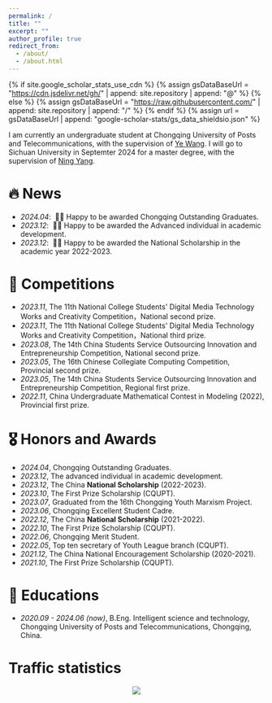 ```yaml
---
permalink: /
title: ""
excerpt: ""
author_profile: true
redirect_from: 
  - /about/
  - /about.html
---
```


{% if site.google_scholar_stats_use_cdn %}
{% assign gsDataBaseUrl = "https://cdn.jsdelivr.net/gh/" | append: site.repository | append: "@" %}
{% else %}
{% assign gsDataBaseUrl = "https://raw.githubusercontent.com/" | append: site.repository | append: "/" %}
{% endif %}
{% assign url = gsDataBaseUrl | append: "google-scholar-stats/gs_data_shieldsio.json" %}

<span class='anchor' id='about-me'></span>

I am currently an undergraduate student at Chongqing University of Posts and Telecommunications, with the supervision of [Ye Wang](https://wangye0523.github.io/). I will go to Sichuan University in Septemter 2024 for a master degree, with the supervision of [Ning Yang](https://yneversky.github.io/).


# 🔥 News
- *2024.04*: &nbsp;🎉🎉 Happy to be awarded Chongqing Outstanding Graduates. 
- *2023.12*: &nbsp;🎉🎉 Happy to be awarded the Advanced individual in academic development. 
- *2023.12*: &nbsp;🎉🎉 Happy to be awarded the National Scholarship in the academic year 2022-2023. 


# 📝 Competitions 
- *2023.11*, The 11th National College Students' Digital Media Technology Works and Creativity Competition，National second prize.
- *2023.11*, The 11th National College Students' Digital Media Technology Works and Creativity Competition，National third prize.
- *2023.08*, The 14th China Students Service Outsourcing Innovation and Entrepreneurship Competition, National second prize.
- *2023.05*, The 16th Chinese Collegiate Computing Competition, Provincial second prize.
- *2023.05*, The 14th China Students Service Outsourcing Innovation and Entrepreneurship Competition, Regional first prize.
- *2022.11*, China Undergraduate Mathematical Contest in Modeling (2022), Provincial first prize.



# 🎖 Honors and Awards
- *2024.04*, Chongqing Outstanding Graduates.
- *2023.12*, The advanced individual in academic development.
- *2023.12*, The China **National Scholarship** (2022-2023).
- *2023.10*, The First Prize Scholarship (CQUPT).
- *2023.07*, Graduated from the 16th Chongqing Youth Marxism Project.
- *2023.06*, Chongqing Excellent Student Cadre.
- *2022.12*, The China **National Scholarship** (2021-2022).
- *2022.10*, The First Prize Scholarship (CQUPT).
- *2022.06*, Chongqing Merit Student.
- *2022.05*, Top ten secretary of Youth League branch (CQUPT).
- *2021.12*, The China National Encouragement Scholarship (2020-2021).
- *2021.10*, The First Prize Scholarship (CQUPT).



# 📖 Educations
- *2020.09 - 2024.06 (now)*, B.Eng. Intelligent science and technology, Chongqing University of Posts and Telecommunications, Chongqing, China.


<!--

# 💬 Invited Talks
- *2021.06*, Lorem ipsum dolor sit amet, consectetur adipiscing elit. Vivamus ornare aliquet ipsum, ac tempus justo dapibus sit amet. 
- *2021.03*, Lorem ipsum dolor sit amet, consectetur adipiscing elit. Vivamus ornare aliquet ipsum, ac tempus justo dapibus sit amet.  \| [\[video\]](https://github.com/)

# 💻 Internships
- *2019.05 - 2020.02*, [Lorem](https://github.com/), China.
-->

# Traffic statistics
<div align=center><a href='https://clustrmaps.com/site/1bxpc'  title='Visit tracker'><img src='//clustrmaps.com/map_v2.png?cl=96bfd7&w=a&t=n&d=RkKj3tHK4P8QoPYq7dew8DX87K1aZDrq3LlaQ2bm80Y&co=ffffff&ct=ffffff'/></a>
<!--注释掉了
<script type="text/javascript" src="//rf.revolvermaps.com/0/0/8.js?i=5rlpmlmwfoq&amp;m=0&amp;c=ff0000&amp;cr1=ffffff&amp;f=arial&amp;l=0&amp;s=256" async="async"></script>
-->
